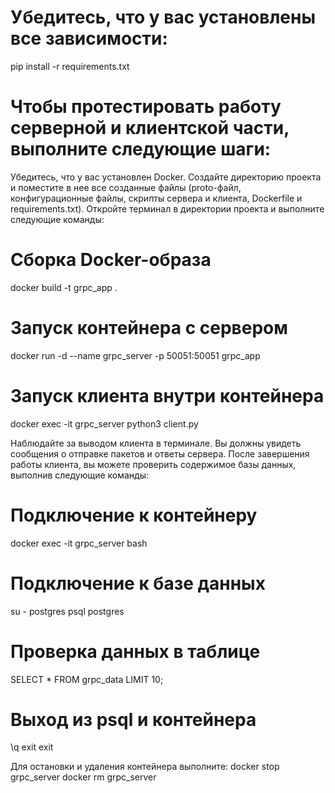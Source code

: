 # Убедитесь, что у вас установлены все зависимости:
pip install -r requirements.txt

# Чтобы протестировать работу серверной и клиентской части, выполните следующие шаги:

Убедитесь, что у вас установлен Docker.
Создайте директорию проекта и поместите в нее все созданные файлы (proto-файл, конфигурационные файлы, скрипты сервера и клиента, Dockerfile и requirements.txt).
Откройте терминал в директории проекта и выполните следующие команды:

# Сборка Docker-образа
docker build -t grpc_app .

# Запуск контейнера с сервером
docker run -d --name grpc_server -p 50051:50051 grpc_app

# Запуск клиента внутри контейнера
docker exec -it grpc_server python3 client.py

Наблюдайте за выводом клиента в терминале. Вы должны увидеть сообщения о отправке пакетов и ответы сервера.
После завершения работы клиента, вы можете проверить содержимое базы данных, выполнив следующие команды:

# Подключение к контейнеру
docker exec -it grpc_server bash

# Подключение к базе данных
su - postgres
psql postgres

# Проверка данных в таблице
SELECT * FROM grpc_data LIMIT 10;

# Выход из psql и контейнера
\q
exit
exit

Для остановки и удаления контейнера выполните:
docker stop grpc_server
docker rm grpc_server
